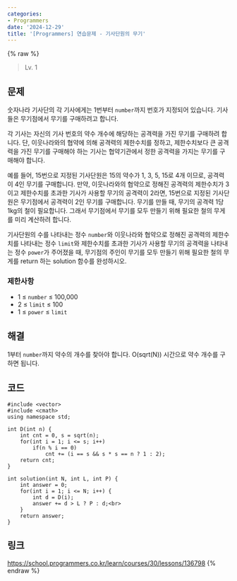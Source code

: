```yaml
---
categories:
- Programmers
date: '2024-12-29'
title: '[Programmers] 연습문제 - 기사단원의 무기'
---
```


{% raw %}
> Lv. 1<br>

## 문제
숫자나라 기사단의 각 기사에게는 1번부터  `number`까지 번호가 지정되어 있습니다. 기사들은 무기점에서 무기를 구매하려고 합니다.

각 기사는 자신의 기사 번호의 약수 개수에 해당하는 공격력을 가진 무기를 구매하려 합니다. 단, 이웃나라와의 협약에 의해 공격력의 제한수치를 정하고, 제한수치보다 큰 공격력을 가진 무기를 구매해야 하는 기사는 협약기관에서 정한 공격력을 가지는 무기를 구매해야 합니다.

예를 들어, 15번으로 지정된 기사단원은 15의 약수가 1, 3, 5, 15로 4개 이므로, 공격력이 4인 무기를 구매합니다. 만약, 이웃나라와의 협약으로 정해진 공격력의 제한수치가 3이고 제한수치를 초과한 기사가 사용할 무기의 공격력이 2라면, 15번으로 지정된 기사단원은 무기점에서 공격력이 2인 무기를 구매합니다. 무기를 만들 때, 무기의 공격력 1당 1kg의 철이 필요합니다. 그래서 무기점에서 무기를 모두 만들기 위해 필요한 철의 무게를 미리 계산하려 합니다.

기사단원의 수를 나타내는 정수  `number`와 이웃나라와 협약으로 정해진 공격력의 제한수치를 나타내는 정수  `limit`와 제한수치를 초과한 기사가 사용할 무기의 공격력을 나타내는 정수  `power`가 주어졌을 때, 무기점의 주인이 무기를 모두 만들기 위해 필요한 철의 무게를 return 하는 solution 함수를 완성하시오.

### 제한사항
-   1 ≤  `number`  ≤ 100,000
-   2 ≤  `limit`  ≤ 100
-   1 ≤  `power`  ≤  `limit`

## 해결
1부터 `number`까지 약수의 개수를 찾아야 합니다. O(sqrt(N)) 시간으로 약수 개수를 구하면 됩니다.

## 코드
```
#include <vector>
#include <cmath>
using namespace std;

int D(int n) {
    int cnt = 0, s = sqrt(n);
    for(int i = 1; i <= s; i++)
        if(n % i == 0)
            cnt += (i == s && s * s == n ? 1 : 2);
    return cnt;
}

int solution(int N, int L, int P) {
    int answer = 0;
    for(int i = 1; i <= N; i++) {
        int d = D(i);
        answer += d > L ? P : d;<br>
    }
    return answer;
}
```

## 링크
https://school.programmers.co.kr/learn/courses/30/lessons/136798
{% endraw %}